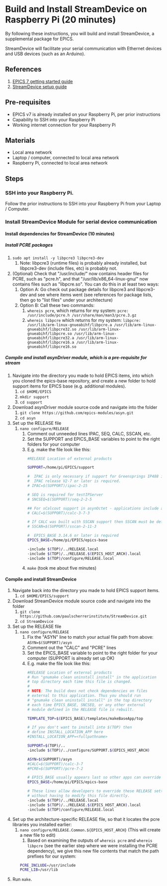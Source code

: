 # Build and Install StreamDevice on Raspberry Pi (20 minutes)
By following these instructions, you will build and install StreamDevice, a supplemental package for EPICS. 

StreamDevice will facilitate your serial communication with Ethernet devices and USB devices (such as an Arduino).

## References
1. [EPICS 7 getting started guide](https://docs.epics-controls.org/projects/how-tos/en/latest/getting-started/installation.html)
1. [StreamDevice setup guide](https://paulscherrerinstitute.github.io/StreamDevice/setup.html)

## Pre-requisites
* EPICS v7 is already installed on your Raspberry Pi, per prior instructions
* Capability to SSH into your Raspberry Pi
* Working internet connection for your Raspberry Pi

## Materials
* Local area network
* Laptop / computer, connected to local area network
* Raspberry Pi, connected to local area network

## Steps
### SSH into your Raspberry Pi.

Follow the prior instructions to SSH into your Raspberry Pi from your Laptop / Computer.

### Install StreamDevice Module for serial device communication

#### Install dependencies for StreamDevice (10 minutes)

##### Install PCRE packages

1. `sudo apt install -y libpcre3 libpcre3-dev`
    1. Note: libpcre3 (runtime files) is probably already installed, but libpcre3-dev (include files, etc) is probably not.
1. (Optional) Check that "/usr/include/" now contains header files for PCRE, such as "pcre.h", and that "/usr/lib/x86_64-linux-gnu/" now contains files such as "libpcre.so". You can do this in at least two ways:
    1. Option A: Go check out package details for libpcre3 and libpcre3-dev and see where items went (see references for package lists, then go to "list files" under your architecture)
    1. Option B: Call these two commands:
        1. `whereis pcre`, which returns for my system: `pcre: /usr/include/pcre.h /usr/share/man/man3/pcre.3.gz`
        1. `whereis libpcre` which returns for my system: `libpcre: /usr/lib/arm-linux-gnueabihf/libpcre.a /usr/lib/arm-linux-gnueabihf/libpcre32.so /usr/lib/arm-linux-gnueabihf/libpcre.so /usr/lib/arm-linux-gnueabihf/libpcre32.a /usr/lib/arm-linux-gnueabihf/libpcre16.a /usr/lib/arm-linux-gnueabihf/libpcre16.so`


##### Compile and install asynDriver module, which is a pre-requisite for stream
1. Navigate into the directory you made to hold EPICS items, into which you cloned the epics-base repository, and create a new folder to hold support items for EPICS base (e.g. additional modules).
    1. `cd $HOME/EPICS`
    1. `mkdir support`
    1. `cd support`
1. Download asynDriver module source code and navigate into the folder
    1. `git clone https://github.com/epics-modules/asyn.git`
    1. `cd asyn`
1. Set up the RELEASE file
    1. `nano configure/RELEASE`
        1. Comment out unneeded lines IPAC, SEQ, CALC, SSCAN, etc.
        2. Set the SUPPORT and EPICS_BASE variables to point to the right folders for your computer
        3. E.g. make the file look like this:
            ```bash
            #RELEASE Location of external products

            SUPPORT=/home/pi/EPICS/support

            #  IPAC is only necessary if support for Greensprings IP488 is required
            #  IPAC release V2-7 or later is required.
            # IPAC=$(SUPPORT)/ipac-2-15

            # SEQ is required for testIPServer
            # SNCSEQ=$(SUPPORT)/seq-2-2-5

            ## For sCalcout support in asynOctet - applications include asynCalc.dbd
            # CALC=$(SUPPORT)/calc-3-7-3

            # If CALC was built with SSCAN support then SSCAN must be defined for testEpicsApp
            # SSCAN=$(SUPPORT)/sscan-2-11-3

            #  EPICS_BASE 3.14.6 or later is required
            EPICS_BASE=/home/pi/EPICS/epics-base

            -include $(TOP)/../RELEASE.local
            -include $(TOP)/../RELEASE.$(EPICS_HOST_ARCH).local
            -include $(TOP)/configure/RELEASE.local
            ```
        1. `make` (took me about five minutes)

#### Compile and install StreamDevice
1. Navigate back into the directory you made to hold EPICS support items.
    1. `cd $HOME/EPICS/support`
1. Download StreamDevice module source code and navigate into the folder
    1. `git clone https://github.com/paulscherrerinstitute/StreamDevice.git`
    1. `cd StreamDevice` 
1. Set up the RELEASE file
    1. `nano configure/RELEASE`
        1. Fix the "ASYN" line to match your actual file path from above: `ASYN=$(SUPPORT)/asyn`
        1. Comment out the "CALC" and "PCRE" lines
        1. Set the EPICS_BASE variable to point to the right folder for your computer (SUPPORT is already set up OK)
        1. E.g. make the file look like this:
            ```bash
            #RELEASE Location of external products
            # Run "gnumake clean uninstall install" in the application
            # top directory each time this file is changed.
            #
            # NOTE: The build does not check dependencies on files
            # external to this application. Thus you should run
            # "gnumake clean uninstall install" in the top directory
            # each time EPICS_BASE, SNCSEQ, or any other external
            # module defined in the RELEASE file is rebuilt.

            TEMPLATE_TOP=$(EPICS_BASE)/templates/makeBaseApp/top

            # If you don't want to install into $(TOP) then
            # define INSTALL_LOCATION_APP here
            #INSTALL_LOCATION_APP=<fullpathname>

            SUPPORT=$(TOP)/..
            -include $(TOP)/../configure/SUPPORT.$(EPICS_HOST_ARCH)

            ASYN=$(SUPPORT)/asyn
            #CALC=$(SUPPORT)/calc-3-7
            #PCRE=$(SUPPORT)/pcre-7-2

            # EPICS_BASE usually appears last so other apps can override stuff:
            EPICS_BASE=/home/pi/EPICS/epics-base

            # These lines allow developers to override these RELEASE settings
            # without having to modify this file directly.
            -include $(TOP)/../RELEASE.local
            -include $(TOP)/../RELEASE.$(EPICS_HOST_ARCH).local
            -include $(TOP)/configure/RELEASE.local
            ```
1. Set up the architecture-specific RELEASE file, so that it locates the pcre libraries you installed earlier:
    1. `nano configure/RELEASE.Common.${EPICS_HOST_ARCH}` (This will create a new file to edit)
        1. Based on examining the outputs of `whereis pcre` and `whereis libpcre` (see the earlier step where we were installing the PCRE dependency), we give this new file contents that match the path prefixes for our system:
        ```bash
        PCRE_INCLUDE=/usr/include
        PCRE_LIB=/usr/lib
        ```
1. Run `make`.
    
